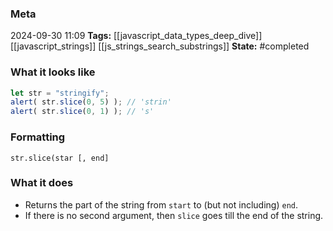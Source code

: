 ### Meta
2024-09-30 11:09
**Tags:** [[javascript_data_types_deep_dive]] [[javascript_strings]] [[js_strings_search_substrings]]
**State:** #completed 

### What it looks like
```JavaScript title:app.js
let str = "stringify";
alert( str.slice(0, 5) ); // 'strin'
alert( str.slice(0, 1) ); // 's'
```

### Formatting
`str.slice(star [, end]`

### What it does
- Returns the part of the string from `start` to (but not including) `end`.
- If there is no second argument, then `slice` goes till the end of the string.